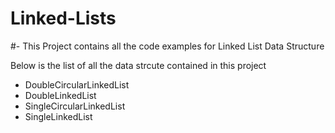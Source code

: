 # Linked-Lists

#- This Project contains all the code examples for Linked List Data Structure

Below is the list of all the data strcute contained in this project

- DoubleCircularLinkedList	
- DoubleLinkedList	
- SingleCircularLinkedList
- SingleLinkedList

